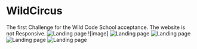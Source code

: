 # WildCircus
The first Challenge for the Wild Code School acceptance.
The website is not Responsive.
![Landing page](https://raw.githubusercontent.com/{AsiMrz}/{WildCircus}/{main}/.github/images/{wild-circus-by-Asieh}.{png})
![image]
![Landing page](https://github.com/[AsiMrz]/[WildCircus]/[main]/.github/images/wild-circus-by-Asieh.png?raw=true)
![Landing page](WildSircus/wild-circus-by-Asieh.png "WildCircus-Landig")
![Landing page](https://github.com/[AsiMrz]/[WildCircus]/blob/[main]/wild-circus-by-Asieh.png?raw=true)
![Landing page](https://drive.google.com/file/d/1TppM9TWqacGFdU54KiUbegX1oYKq4BQn/view?usp=sharing)
